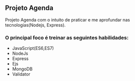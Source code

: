 ## Projeto Agenda

Projeto Agenda com o intuito de praticar e me aprofundar nas tecnologias(Nodejs, Express).

### O principal foco é treinar as seguintes habilidades:
* JavaScript(ES6,ES7)
* NodeJs
* Express
* Ejs
* MongoDB
* Validator